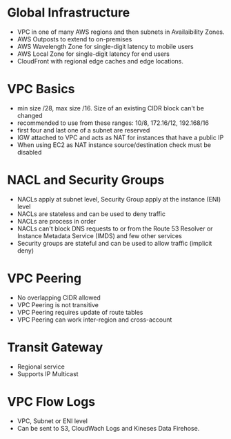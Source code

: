# Global Infrastructure

* VPC in one of many AWS regions and then subnets in Availaibility Zones.
* AWS Outposts to extend to on-premises
* AWS Wavelength Zone for single-digit latency to mobile users
* AWS Local Zone for single-digit latency for end users
* CloudFront with regional edge caches and edge locations.

# VPC Basics

* min size /28, max size /16. Size of an existing CIDR block can't be changed
* recommended to use from these ranges: 10/8, 172.16/12, 192.168/16
* first four and last one of a subnet are reserved
* IGW attached to VPC and acts as NAT for instances that have a public IP
* When using EC2 as NAT instance source/destination check must be disabled

# NACL and Security Groups
* NACLs apply at subnet level, Security Group apply at the instance (ENI) level
* NACLs are stateless and can be used to deny traffic
* NACLs are process in order
* NACLs can't block DNS requests to or from the Route 53 Resolver or Instance Metadata Service (IMDS) and few other services
* Security groups are stateful and can be used to allow traffic (implicit deny)

# VPC Peering

* No overlapping CIDR allowed
* VPC Peering is not transitive
* VPC Peering requires update of route tables
* VPC Peering can work inter-region and cross-account

# Transit Gateway

* Regional service
* Supports IP Multicast

# VPC Flow Logs

* VPC, Subnet or ENI level
* Can be sent to S3, CloudWach Logs and Kineses Data Firehose.
